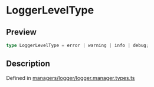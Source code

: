 
      
# LoggerLevelType

<div class="api-docs__section" data-reactroot="">

## Preview

</div><div class="api-docs__preview type single" data-reactroot="">

```ts
type LoggerLevelType = error | warning | info | debug;
```

</div><div class="api-docs__section" data-reactroot="">

## Description

</div><div class="api-docs__description" data-reactroot=""><span class="api-docs__do-not-parse">



</span></div><div class="api-docs__definition" data-reactroot="">

Defined in [managers/logger/logger.manager.types.ts](https://github.com/BetterTyped/hyper-fetch/blob/089b54eb/packages/core/src/managers/logger/logger.manager.types.ts#L24)

</div>